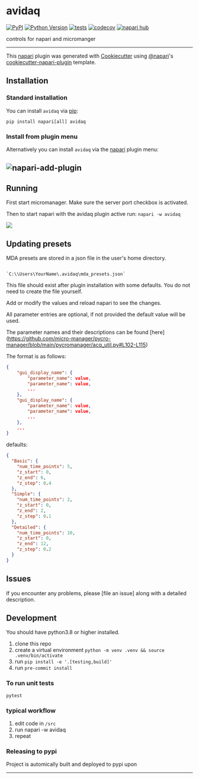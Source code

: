# avidaq

[![PyPI](https://img.shields.io/pypi/v/avidaq.svg?color=green)](https://pypi.org/project/avidaq)
[![Python Version](https://img.shields.io/pypi/pyversions/avidaq.svg?color=green)](https://python.org)
[![tests](https://github.com/optimax/avidaq/workflows/tests/badge.svg)](https://github.com/optimax/avidaq/actions)
[![codecov](https://codecov.io/gh/optimax/avidaq/branch/main/graph/badge.svg)](https://codecov.io/gh/optimax/avidaq)
[![napari hub](https://img.shields.io/endpoint?url=https://api.napari-hub.org/shields/avidaq)](https://napari-hub.org/plugins/avidaq)

controls for napari and micromanger

---

This [napari] plugin was generated with [Cookiecutter] using [@napari]'s [cookiecutter-napari-plugin] template.

<!--
Don't miss the full getting started guide to set up your new package:
https://github.com/napari/cookiecutter-napari-plugin#getting-started

and review the napari docs for plugin developers:
https://napari.org/plugins/index.html
-->

## Installation

### Standard installation

You can install `avidaq` via [pip]:

```shell
pip install napari[all] avidaq
```

### Install from plugin menu

Alternatively you can install `avidaq` via the [napari] plugin menu:

## ![napari-add-plugin](napari-add-plugin.png)

## Running

First start micromanager.  Make sure the server port checkbox is activated.

Then to start napari with the avidaq plugin active run:
`napari -w avidaq`

![](screenshot.png)

## Updating presets

MDA presets are stored in a json file in the user's home directory.

```shell

`C:\\Users\YourName\.avidaq\mda_presets.json`
```

This file should exist after plugin installation with some defaults. You do not need to create the file yourself.

Add or modify the values and reload napari to see the changes.

All parameter entries are optional, if not provided the default value will be used.

The parameter names and their descriptions can be found [here] (https://github.com/micro-manager/pycro-manager/blob/main/pycromanager/acq_util.py#L102-L115)

The format is as follows:

```json
{
    "gui_display_name": {
        "parameter_name": value,
        "parameter_name": value,
        ...
    },
    "gui_display_name": {
        "parameter_name": value,
        "parameter_name": value,
        ...
    },
    ...
}
```

defaults:

```json
{
  "Basic": {
    "num_time_points": 5,
    "z_start": 0,
    "z_end": 6,
    "z_step": 0.4
  },
  "Simple": {
    "num_time_points": 2,
    "z_start": 0,
    "z_end": 2,
    "z_step": 0.1
  },
  "Detailed": {
    "num_time_points": 10,
    "z_start": 0,
    "z_end": 12,
    "z_step": 0.2
  }
}
```

## Issues

If you encounter any problems, please [file an issue] along with a detailed description.

## Development

You should have python3.8 or higher installed.

1. clone this repo
2. create a virtual environment `python -m venv .venv && source .venv/bin/activate`
3. run `pip install -e '.[testing,build]'`
4. run `pre-commit install`

### To run unit tests

`pytest`

### typical workflow

1. edit code in `/src`
2. run napari -w avidaq
3. repeat

### Releasing to pypi


Project is automically built and deployed to pypi upon


---

[napari]: https://github.com/napari/napari
[cookiecutter]: https://github.com/audreyr/cookiecutter
[@napari]: https://github.com/napari
[mit]: http://opensource.org/licenses/MIT
[bsd-3]: http://opensource.org/licenses/BSD-3-Clause
[gnu gpl v3.0]: http://www.gnu.org/licenses/gpl-3.0.txt
[gnu lgpl v3.0]: http://www.gnu.org/licenses/lgpl-3.0.txt
[apache software license 2.0]: http://www.apache.org/licenses/LICENSE-2.0
[mozilla public license 2.0]: https://www.mozilla.org/media/MPL/2.0/index.txt
[cookiecutter-napari-plugin]: https://github.com/napari/cookiecutter-napari-plugin
[napari]: https://github.com/napari/napari
[tox]: https://tox.readthedocs.io/en/latest/
[pip]: https://pypi.org/project/pip/
[pypi]: https://pypi.org/
